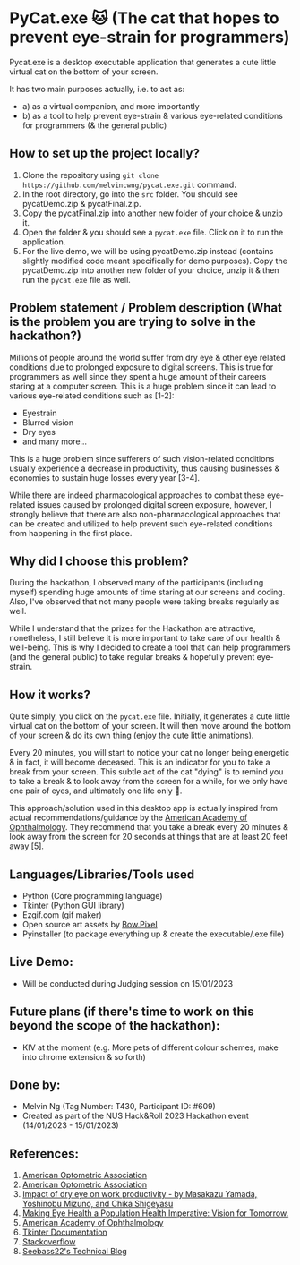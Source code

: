 # PyCat.exe 🐱 (The cat that hopes to prevent eye-strain for programmers)

Pycat.exe is a desktop executable application that generates a cute little virtual cat on the bottom of your screen.

It has two main purposes actually, i.e. to act as:

- a) as a virtual companion, and more importantly
- b) as a tool to help prevent eye-strain & various eye-related conditions for programmers (& the general public)

## How to set up the project locally?

1. Clone the repository using `git clone https://github.com/melvincwng/pycat.exe.git` command.
2. In the root directory, go into the `src` folder. You should see pycatDemo.zip & pycatFinal.zip.
3. Copy the pycatFinal.zip into another new folder of your choice & unzip it.
4. Open the folder & you should see a `pycat.exe` file. Click on it to run the application.
5. For the live demo, we will be using pycatDemo.zip instead (contains slightly modified code meant specifically for demo purposes). Copy the pycatDemo.zip into another new folder of your choice, unzip it & then run the `pycat.exe` file as well.

## Problem statement / Problem description (What is the problem you are trying to solve in the hackathon?)

Millions of people around the world suffer from dry eye & other eye related conditions due to prolonged exposure to digital screens. This is true for programmers as well since they spent a huge amount of their careers staring at a computer screen. This is a huge problem since it can lead to various eye-related conditions such as [1-2]:

- Eyestrain
- Blurred vision
- Dry eyes
- and many more...

This is a huge problem since sufferers of such vision-related conditions usually experience a decrease in productivity, thus causing businesses & economies to sustain huge losses every year [3-4].

While there are indeed pharmacological approaches to combat these eye-related issues caused by prolonged digital screen exposure, however, I strongly believe that there are also non-pharmacological approaches that can be created and utilized to help prevent such eye-related conditions from happening in the first place.

## Why did I choose this problem?

During the hackathon, I observed many of the participants (including myself) spending huge amounts of time staring at our screens and coding. Also, I've observed that not many people were taking breaks regularly as well.

While I understand that the prizes for the Hackathon are attractive, nonetheless, I still believe it is more important to take care of our health & well-being. This is why I decided to create a tool that can help programmers (and the general public) to take regular breaks & hopefully prevent eye-strain.

## How it works?

Quite simply, you click on the `pycat.exe` file. Initially, it generates a cute little virtual cat on the bottom of your screen. It will then move around the bottom of your screen & do its own thing (enjoy the cute little animations).

Every 20 minutes, you will start to notice your cat no longer being energetic & in fact, it will become deceased. This is an indicator for you to take a break from your screen. This subtle act of the cat "dying" is to remind you to take a break & to look away from the screen for a while, for we only have one pair of eyes, and ultimately one life only 👀.

This approach/solution used in this desktop app is actually inspired from actual recommendations/guidance by the [American Academy of Ophthalmology](https://www.aao.org/eye-health/tips-prevention/digital-devices-your-eyes). They recommend that you take a break every 20 minutes & look away from the screen for 20 seconds at things that are at least 20 feet away [5].

## Languages/Libraries/Tools used

- Python (Core programming language)
- Tkinter (Python GUI library)
- Ezgif.com (gif maker)
- Open source art assets by [Bow.Pixel](https://bowpixel.itch.io/cat-anim-16x16-black)
- Pyinstaller (to package everything up & create the executable/.exe file)

## Live Demo:

- Will be conducted during Judging session on 15/01/2023

## Future plans (if there's time to work on this beyond the scope of the hackathon):

- KIV at the moment (e.g. More pets of different colour schemes, make into chrome extension & so forth)

## Done by:

- Melvin Ng (Tag Number: T430, Participant ID: #609)
- Created as part of the NUS Hack&Roll 2023 Hackathon event (14/01/2023 - 15/01/2023)

## References:

1. [American Optometric Association](https://www.aoa.org/healthy-eyes/eye-and-vision-conditions/computer-vision-syndrome?sso=y)
2. [American Optometric Association](https://www.aoa.org/healthy-eyes/eye-and-vision-conditions/dry-eye?sso=y)
3. [Impact of dry eye on work productivity - by Masakazu Yamada, Yoshinobu Mizuno, and Chika Shigeyasu](https://www.ncbi.nlm.nih.gov/pmc/articles/PMC3471464/)
4. [Making Eye Health a Population Health Imperative: Vision for Tomorrow.](https://www.ncbi.nlm.nih.gov/books/NBK402367/)
5. [American Academy of Ophthalmology](https://www.aao.org/eye-health/tips-prevention/computer-vision-syndrome)
6. [Tkinter Documentation](https://docs.python.org/3/library/tkinter.html)
7. [Stackoverflow](https://stackoverflow.com/)
8. [Seebass22's Technical Blog](https://seebass22.github.io/python-desktop-pet-tutorial/)
